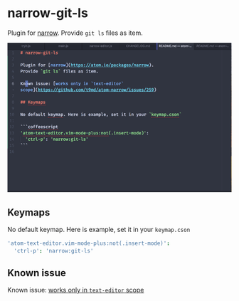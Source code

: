 # narrow-git-ls

Plugin for [narrow](https://atom.io/packages/narrow).
Provide `git ls` files as item.

![narrow-git-ls](https://raw.githubusercontent.com/t9md/t9md/2f54f7689c534b6cdfcadda28c584d01524ffbc2/img/atom-narrow/provider-git-ls.gif)


## Keymaps

No default keymap. Here is example, set it in your `keymap.cson`

```coffeescript
'atom-text-editor.vim-mode-plus:not(.insert-mode)':
  'ctrl-p': 'narrow:git-ls'
```


## Known issue
Known issue: [works only in `text-editor` scope](https://github.com/t9md/atom-narrow/issues/259)
